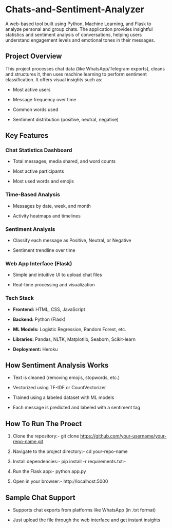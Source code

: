 # Chats-and-Sentiment-Analyzer
A web-based tool built using Python, Machine Learning, and Flask to analyze personal and group chats. The application provides insightful statistics and sentiment analysis of conversations, helping users understand engagement levels and emotional tones in their messages.

## Project Overview
This project processes chat data (like WhatsApp/Telegram exports), cleans and structures it, then uses machine learning to perform sentiment classification. It offers visual insights such as:

* Most active users

* Message frequency over time

* Common words used

* Sentiment distribution (positive, neutral, negative)

## Key Features
### Chat Statistics Dashboard

* Total messages, media shared, and word counts

* Most active participants

* Most used words and emojis

### Time-Based Analysis

* Messages by date, week, and month

* Activity heatmaps and timelines

### Sentiment Analysis

* Classify each message as Positive, Neutral, or Negative

* Sentiment trendline over time

### Web App Interface (Flask)

* Simple and intuitive UI to upload chat files

* Real-time processing and visualization

### Tech Stack
* **Frontend:** HTML, CSS, JavaScript

* **Backend:** Python (Flask)

* **ML Models:** Logistic Regression, Random Forest, etc.

* **Libraries:** Pandas, NLTK, Matplotlib, Seaborn, Scikit-learn

* **Deployment:** Heroku

## How Sentiment Analysis Works
* Text is cleaned (removing emojis, stopwords, etc.)

* Vectorized using TF-IDF or CountVectorizer

* Trained using a labeled dataset with ML models

* Each message is predicted and labeled with a sentiment tag

## How To Run The Proect
1. Clone the repository:- 
git clone https://github.com/your-username/your-repo-name.git

2. Navigate to the project directory:- 
cd your-repo-name

3. Install dependencies:- 
pip install -r requirements.txt:- 

4. Run the Flask app:- 
python app.py

5. Open in your browser:- 
http://localhost:5000

## Sample Chat Support
* Supports chat exports from platforms like WhatsApp (in .txt format)

* Just upload the file through the web interface and get instant insights
